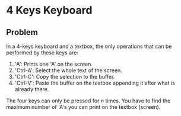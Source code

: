# 4 Keys Keyboard

## Problem
In a 4-keys keyboard and a textbox, the only operations that can be performed by these keys are:

1. 'A': Prints one \'A\' on the screen.
2. 'Ctrl-A': Select the whole text of the screen.
3. 'Ctrl-C': Copy the selection to the buffer.
4. 'Ctrl-V': Paste the buffer on the textbox appending it after what is already there.

The four keys can only be pressed for *n* times. You have to find the maximum number of \'A\'s you can print on the textbox (screen).